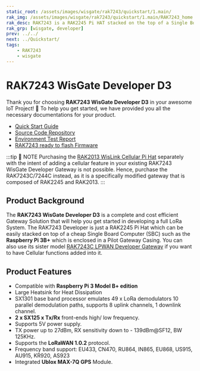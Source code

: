 ```yaml
---
static_root: /assets/images/wisgate/rak7243/quickstart/1.main/
rak_img: /assets/images/wisgate/rak7243/quickstart/1.main/RAK7243_home.png
rak_desc: RAK7243 is a RAK2245 Pi HAT stacked on the top of a Single Board Computer (SBC) such as Raspberry Pi 3B+ which is enclosed in a Pilot Gateway Casing. It comes with a built-in GPS and a large heat sink for thermal dissipation.
rak_grp: [wisgate, developer]
prev: ../../
next: ../Quickstart/
tags:
    - RAK7243
    - wisgate
---
```


# RAK7243 WisGate Developer D3
Thank you for choosing **RAK7243 WisGate Developer D3** in your awesome IoT Project! 🎉 To help you get started, we have provided you all the necessary documentations for your product.

* [Quick Start Guide](../Quickstart/)
* [Source Code Repository](https://github.com/RAKWireless/rak_common_for_gateway)
* [Environment Test Report](../Testing-Report/)
* [RAK7243 ready to flash Firmware](https://downloads.rakwireless.com/LoRa/Pilot-Gateway-Pro-RAK7243/Firmware/RAK7243_Latest_Firmware.zip)


:::tip 📝 NOTE
Purchasing the [RAK2013 WisLink Cellular Pi Hat](../../RAK2013) separately with the intent of adding a cellular feature in your existing RAK7243 WisGate Developer Gateway is not possible. Hence, purchase the RAK7243C/7244C instead, as it is a specifically modified gateway that is composed of RAK2245 and RAK2013.
:::

## Product Background

The **RAK7243 WisGate Developer D3** is a complete and cost efficient Gateway Solution that will help you get started in developing a full LoRa System. The RAK7243 Developer is just a RAK2245 Pi Hat which can be easily stacked on top of a cheap Single Board Computer (SBC) such as the **Raspberry Pi 3B+** which is enclosed in a Pilot Gateway Casing. You can also use its sister model [RAK7243C LPWAN Developer Gateway](https://store.rakwireless.com/products/rak7243c-pilot-gateway) if you want to have Cellular functions added into it.



## Product Features

- Compatible with **Raspberry Pi 3 Model B+ edition**
- Large Heatsink for Heat Dissipation
- SX1301 base band processor emulates 49 x LoRa demodulators 10 parallel demodulation paths, supports 8 uplink channels, 1 downlink channel.
- **2 x SX125 x Tx/Rx** front-ends high/ low frequency.
- Supports 5V power supply.
- TX power up to 27dBm, RX sensitivity down to - 139dBm@SF12, BW 125KHz.
- Supports the **LoRaWAN 1.0.2** protocol.
- Frequency band support: EU433, CN470, RU864, IN865, EU868, US915, AU915, KR920, AS923
- Integrated **Ublox MAX-7Q GPS** Module.
